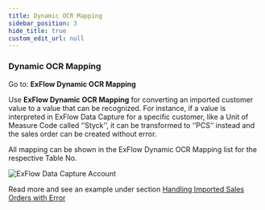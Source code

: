 ```yaml
---
title: Dynamic OCR Mapping
sidebar_position: 3
hide_title: true
custom_edit_url: null
---
```


### Dynamic OCR Mapping

Go to: **ExFlow Dynamic OCR Mapping**

Use **ExFlow Dynamic OCR Mapping** for converting an imported customer value to a value that can be recognized. For instance, if a value is interpreted in ExFlow Data Capture for a specific customer, like a Unit of Measure Code called ‘’Styck’’, it can be transformed to ‘’PCS’’ instead and the sales order can be created without error.

All mapping can be shown in the ExFlow Dynamic OCR Mapping list for the respective Table No. 

![ExFlow Data Capture Account](@site/static/img/media/dynamics-ocr-mapping-001.png)


Read more and see an example under section
[Handling Imported Sales Orders with Error](https://docs.exflow.cloud/business-central/docs/user-manual/sales-order/sales-import#handling-imported-sales-orders-with-error)

